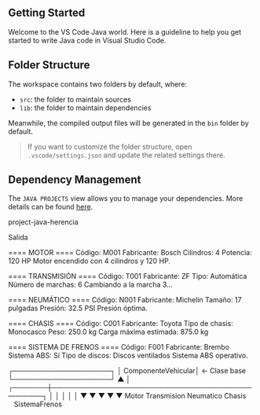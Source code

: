 ## Getting Started

Welcome to the VS Code Java world. Here is a guideline to help you get started to write Java code in Visual Studio Code.

## Folder Structure

The workspace contains two folders by default, where:

- `src`: the folder to maintain sources
- `lib`: the folder to maintain dependencies

Meanwhile, the compiled output files will be generated in the `bin` folder by default.

> If you want to customize the folder structure, open `.vscode/settings.json` and update the related settings there.

## Dependency Management

The `JAVA PROJECTS` view allows you to manage your dependencies. More details can be found [here](https://github.com/microsoft/vscode-java-dependency#manage-dependencies).



project-java-herencia

Salida

==== MOTOR ====
Código: M001
Fabricante: Bosch
Cilindros: 4
Potencia: 120 HP
Motor encendido con 4 cilindros y 120 HP.

==== TRANSMISIÓN ====
Código: T001
Fabricante: ZF
Tipo: Automática
Número de marchas: 6
Cambiando a la marcha 3...

==== NEUMÁTICO ====
Código: N001
Fabricante: Michelin
Tamaño: 17 pulgadas
Presión: 32.5 PSI
Presión óptima.

==== CHASIS ====
Código: C001
Fabricante: Toyota
Tipo de chasis: Monocasco
Peso: 250.0 kg
Carga máxima estimada: 875.0 kg

==== SISTEMA DE FRENOS ====
Código: F001
Fabricante: Brembo
Sistema ABS: Sí
Tipo de discos: Discos ventilados
Sistema ABS operativo.



┌────────────────────┐
│ ComponenteVehicular│  ← Clase base
└────────────────────┘
         ▲
         │
 ┌───────┼────────────────────────────────────────────────┐
 │       │               │              │                │
▼       ▼               ▼              ▼                ▼
Motor  Transmision   Neumatico       Chasis     SistemaFrenos